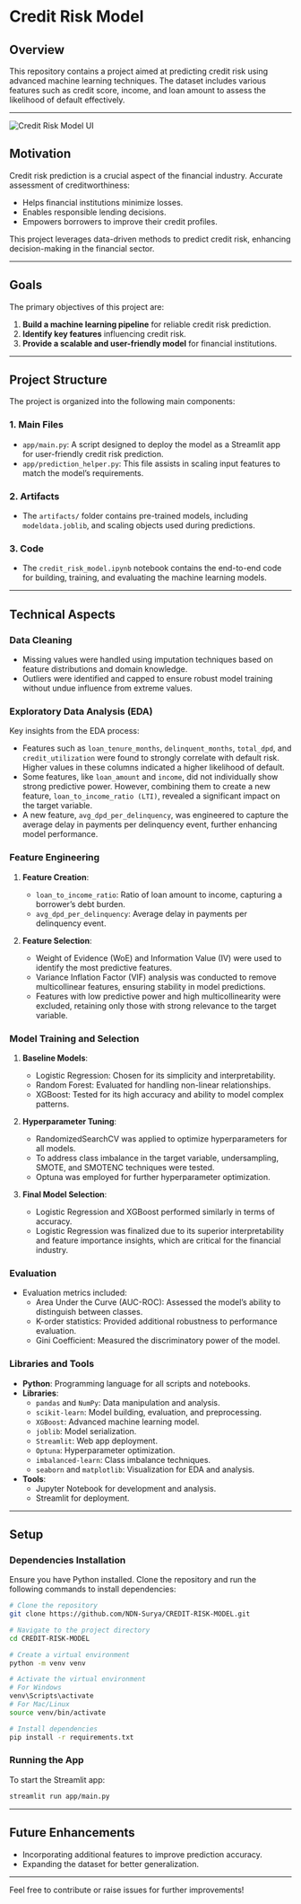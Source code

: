 # Credit Risk Model

## Overview

This repository contains a project aimed at predicting credit risk using advanced machine learning techniques. The dataset includes various features such as credit score, income, and loan amount to assess the likelihood of default effectively.

---


![Credit Risk Model UI](New%20folder%20(2)/Screenshot%20(95).png)



## Motivation

Credit risk prediction is a crucial aspect of the financial industry. Accurate assessment of creditworthiness:

- Helps financial institutions minimize losses.
- Enables responsible lending decisions.
- Empowers borrowers to improve their credit profiles.

This project leverages data-driven methods to predict credit risk, enhancing decision-making in the financial sector.

---

## Goals

The primary objectives of this project are:

1. **Build a machine learning pipeline** for reliable credit risk prediction.
2. **Identify key features** influencing credit risk.
3. **Provide a scalable and user-friendly model** for financial institutions.

---

## Project Structure

The project is organized into the following main components:

### 1. **Main Files**

- `app/main.py`: A script designed to deploy the model as a Streamlit app for user-friendly credit risk prediction.
- `app/prediction_helper.py`: This file assists in scaling input features to match the model’s requirements.

### 2. **Artifacts**

- The `artifacts/` folder contains pre-trained models, including `modeldata.joblib`, and scaling objects used during predictions.

### 3. **Code**

- The `credit_risk_model.ipynb` notebook contains the end-to-end code for building, training, and evaluating the machine learning models.

---

## Technical Aspects

### Data Cleaning

- Missing values were handled using imputation techniques based on feature distributions and domain knowledge.
- Outliers were identified and capped to ensure robust model training without undue influence from extreme values.

### Exploratory Data Analysis (EDA)

Key insights from the EDA process:

- Features such as `loan_tenure_months`, `delinquent_months`, `total_dpd`, and `credit_utilization` were found to strongly correlate with default risk. Higher values in these columns indicated a higher likelihood of default.
- Some features, like `loan_amount` and `income`, did not individually show strong predictive power. However, combining them to create a new feature, `loan_to_income_ratio (LTI)`, revealed a significant impact on the target variable.
- A new feature, `avg_dpd_per_delinquency`, was engineered to capture the average delay in payments per delinquency event, further enhancing model performance.

### Feature Engineering

1. **Feature Creation**:
   - `loan_to_income_ratio`: Ratio of loan amount to income, capturing a borrower’s debt burden.
   - `avg_dpd_per_delinquency`: Average delay in payments per delinquency event.

2. **Feature Selection**:
   - Weight of Evidence (WoE) and Information Value (IV) were used to identify the most predictive features.
   - Variance Inflation Factor (VIF) analysis was conducted to remove multicollinear features, ensuring stability in model predictions.
   - Features with low predictive power and high multicollinearity were excluded, retaining only those with strong relevance to the target variable.

### Model Training and Selection

1. **Baseline Models**:
   - Logistic Regression: Chosen for its simplicity and interpretability.
   - Random Forest: Evaluated for handling non-linear relationships.
   - XGBoost: Tested for its high accuracy and ability to model complex patterns.

2. **Hyperparameter Tuning**:
   - RandomizedSearchCV was applied to optimize hyperparameters for all models.
   - To address class imbalance in the target variable, undersampling, SMOTE, and SMOTENC techniques were tested.
   - Optuna was employed for further hyperparameter optimization.

3. **Final Model Selection**:
   - Logistic Regression and XGBoost performed similarly in terms of accuracy.
   - Logistic Regression was finalized due to its superior interpretability and feature importance insights, which are critical for the financial industry.

### Evaluation

- Evaluation metrics included:
  - Area Under the Curve (AUC-ROC): Assessed the model’s ability to distinguish between classes.
  - K-order statistics: Provided additional robustness to performance evaluation.
  - Gini Coefficient: Measured the discriminatory power of the model.

### Libraries and Tools

- **Python**: Programming language for all scripts and notebooks.
- **Libraries**:
  - `pandas` and `NumPy`: Data manipulation and analysis.
  - `scikit-learn`: Model building, evaluation, and preprocessing.
  - `XGBoost`: Advanced machine learning model.
  - `joblib`: Model serialization.
  - `Streamlit`: Web app deployment.
  - `Optuna`: Hyperparameter optimization.
  - `imbalanced-learn`: Class imbalance techniques.
  - `seaborn` and `matplotlib`: Visualization for EDA and analysis.
- **Tools**:
  - Jupyter Notebook for development and analysis.
  - Streamlit for deployment.

---

## Setup

### Dependencies Installation

Ensure you have Python installed. Clone the repository and run the following commands to install dependencies:

```bash
# Clone the repository
git clone https://github.com/NDN-Surya/CREDIT-RISK-MODEL.git

# Navigate to the project directory
cd CREDIT-RISK-MODEL

# Create a virtual environment
python -m venv venv

# Activate the virtual environment
# For Windows
venv\Scripts\activate
# For Mac/Linux
source venv/bin/activate

# Install dependencies
pip install -r requirements.txt
```

### Running the App

To start the Streamlit app:

```bash
streamlit run app/main.py
```

---

## Future Enhancements

- Incorporating additional features to improve prediction accuracy.
- Expanding the dataset for better generalization.

---

Feel free to contribute or raise issues for further improvements!

